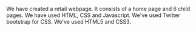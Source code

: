 We have created a retail webpage.
It consists of a home page and 6 child pages.
We have used HTML, CSS and Javascript.
We've used Twitter bootstrap for CSS.
We've used HTML5 and CSS3.
